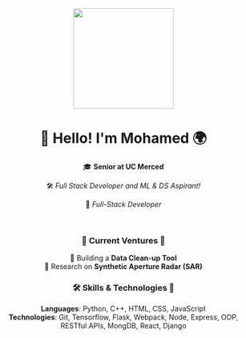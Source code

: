 <div align="center">
  <img src="https://media.giphy.com/media/v1.Y2lkPTc5MGI3NjExcW90ZjJtNDNoaGt6aHc3aHU2bDFrM2s1dHVtZTB0dXc1dDF3dGl4MiZlcD12MV9pbnRlcm5hbF9naWZfYnlfaWQmY3Q9Zw/26AHqZycSplGWWPAI/giphy.gif" width="200">
  <h1>👋 Hello! I'm Mohamed 🌍</h1>
  <p>🎓 <strong>Senior at UC Merced</strong></p>
  <p>🛠️ <em>Full Stack Developer and ML & DS Aspirant!</em></p>
  <p>🧙 <em>Full-Stack Developer</em></p>
  <br>
</div>

<div align="center">
  <h3>🚀 Current Ventures 🚀</h3>
  
  🧹 Building a **Data Clean-up Tool**  <br>
  🤖 Research on **Synthetic Aperture Radar (SAR)**
  <br>
</div>

<div align="center">
  <h3>🛠️ Skills & Technologies 🧰</h3>

  **Languages**: Python, C++, HTML, CSS, JavaScript  
  **Technologies**: Git, Tensorflow, Flask, Webpack, Node, Express, OOP, RESTful APIs, MongDB, React, Django
  <br>
</div>
